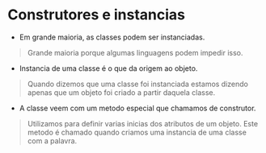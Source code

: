 # Construtores e instancias

- Em grande maioria, as classes podem ser instanciadas.
  
> Grande maioria porque algumas linguagens podem impedir isso.

- Instancia de uma classe é o que da origem ao objeto.

> Quando dizemos que uma classe foi instanciada estamos dizendo apenas que um objeto foi criado a partir daquela classe.

- A classe veem com um metodo especial que chamamos de construtor.

> Utilizamos para definir  varias inicias dos atributos de um objeto.
> Este metodo é chamado quando criamos uma instancia de uma classe com a palavra.
